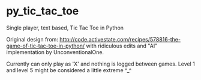 # py_tic_tac_toe

Single player, text based, Tic Tac Toe in Python

Original design from: http://code.activestate.com/recipes/578816-the-game-of-tic-tac-toe-in-python/
with ridiculous edits and "AI" implementation by UnconventionalOne.

Currently can only play as 'X' and nothing is logged between games.
Level 1 and level 5 might be considered a little extreme ^_^
